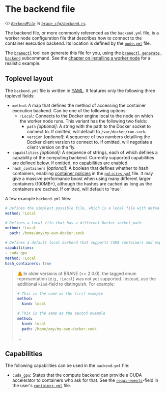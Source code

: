 # The backend file
_<img src="../../assets/img/source.png" alt="source" width="16" style="margin-top: 3px; margin-bottom: -3px;"/> [`BackendFile`](https://wiki.enablingpersonalizedinterventions.nl/docs/brane_cfg/backend/struct.BackendFile.html) in [`brane_cfg/backend.rs`](https://wiki.enablingpersonalizedinterventions.nl/docs/src/brane_cfg/backend.rs.html)._

The backend file, or more commonly referenced as the `backend.yml` file, is a worker node configuration file that describes how to connect to the container execution backend. Its location is defined by the [`node.yml`](./node.md) file.

The [`branectl`](TODO) tool can generate this file for you, using the [`branectl generate backend`](TODO) subcommand. See the [chapter on installing a worker node](../../system-admins/installation/worker-node.md) for a realistic example.


## Toplevel layout

The `backend.yml` file is written in [YAML](https://yaml.org). It features only the following three toplevel fields:
- `method`: A map that defines the method of accessing the container execution backend. Can be one of the following options:
  - `!Local`: Connects to the Docker engine local to the node on which the worker node runs. This variant has the following two fields:
    - `path` _\[optional\]_: A string with the path to the Docker socket to connect to. If omitted, will default to `/var/docker/run.sock`.
    - `version` _\[optional\]_: A sequence of two numbers detailling the Docker client version to connect to. If omitted, will negotiate a client version on the fly.
- `capabilities` _\[optional\]_: A sequence of strings, each of which defines a capability of the computing backend. Currently supported capabilities are defined [below](#capabilities). If omitted, no capabilities are enabled.
- `hash_containers` _\[optional\]_: A boolean that defines whether to hash containers, enabling [container policies](../../policy-experts/policy-file.md#container-policies) in the [`policies.yml`](../../policy-experts/policy-file.md) file. It may give a massive performance boost when using many different larger containers (100MB+), although the hashes are cached as long as the containers are cached. If omitted, will default to 'true'.

A few example `backend.yml` files:
```yaml
# Defines the simplest possible file, which is a local file with default options
method: !Local
```
```yaml
# Defines a local file that has a different Docker socket path
method: !Local
  path: /home/amy/my-own-docker.sock
```
```yaml
# Defines a default local backend that supports CUDA containers and explicitly hashes all containers
capabilities:
- cuda_gpu
method: !Local
hash_containers: true
```

> <img src="../../assets/img/warning.png" alt="warning" width="16" style="margin-top: 3px; margin-bottom: -3px;"/> In older versions of BRANE (<= 2.0.0), the tagged enum representation (e.g., `!Local`) was not yet supported. Instead, use the additional `kind`-field to distinguish. For example:
> ```yaml
> # This is the same as the first example
> method:
>   kind: local
> ```
> ```yaml
> # This is the same as the second example
> method:
>   kind: local
>   path: /home/amy/my-own-docker.sock
> ```
> ...


## Capabilities
The following capabilities can be used in the `backend.yml` file:
- `cuda_gpu`: States that the compute backend can provide a CUDA accelerator to containers who ask for that. See the [`requirements`](../users/container.md#functions--classes)-field in the user's [`container.yml`](../users/container.md) file.
